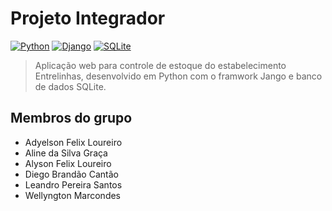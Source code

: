 ﻿# Projeto Integrador

<!-- badges do python, jango, sqlyte -->

[![Python](https://img.shields.io/badge/Python-3776AB?style=for-the-badge&logo=python&logoColor=white)](https://www.python.org/downloads/) [![Django](https://img.shields.io/badge/Django-092E20?style=for-the-badge&logo=django&logoColor=white)](https://www.djangoproject.com/download/) [![SQLite](https://img.shields.io/badge/SQLite-07405E?style=for-the-badge&logo=sqlite&logoColor=white)](https://www.sqlite.org/download.html)

> Aplicação web para controle de estoque do estabelecimento Entrelinhas, desenvolvido em Python com o framwork Jango e banco de dados SQLite.

## Membros do grupo

- Adyelson Felix Loureiro
- Aline da Silva Graça
- Alyson Felix Loureiro
- Diego Brandão Cantão
- Leandro Pereira Santos
- Wellyngton Marcondes










